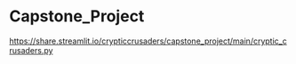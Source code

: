 # Capstone_Project

https://share.streamlit.io/crypticcrusaders/capstone_project/main/cryptic_crusaders.py
